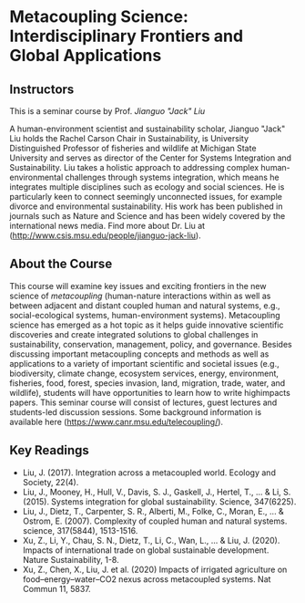 # Metacoupling Science: Interdisciplinary Frontiers and Global Applications

## Instructors
This is a seminar course by Prof. *Jianguo "Jack" Liu*

A human-environment scientist and sustainability scholar, Jianguo "Jack" Liu holds the Rachel Carson Chair in Sustainability, is University Distinguished Professor of fisheries and wildlife at Michigan State University and serves as director of the Center for Systems Integration and Sustainability. Liu takes a holistic approach to addressing complex human-environmental challenges through systems integration, which means he integrates multiple disciplines such as ecology and social sciences. He is particularly keen to connect seemingly unconnected issues, for example divorce and environmental sustainability. His work has been published in journals such as Nature and Science and has been widely covered by the international news media. Find more about Dr. Liu at (http://www.csis.msu.edu/people/jianguo-jack-liu).

## About the Course
This course will examine key issues and exciting frontiers in the new science of *metacoupling* (human-nature interactions within as well as between adjacent and distant coupled human and natural systems, e.g., social-ecological systems, human-environment systems). Metacoupling science has emerged as a hot topic as it helps guide innovative scientific discoveries and create integrated solutions to global challenges in sustainability, conservation, management, policy, and governance. Besides discussing important metacoupling concepts and methods as well as applications to a variety of important scientific and societal issues (e.g., biodiversity, climate change, ecosystem services, energy, environment, fisheries, food, forest, species invasion, land, migration, trade, water, and wildlife), students will have opportunities to learn how to write highimpacts papers. This seminar course will consist of lectures, guest lectures and students-led discussion sessions. Some background information is available here (https://www.canr.msu.edu/telecoupling/).

## Key Readings
- Liu, J. (2017). Integration across a metacoupled world. Ecology and Society, 22(4).
- Liu, J., Mooney, H., Hull, V., Davis, S. J., Gaskell, J., Hertel, T., ... & Li, S. (2015). Systems integration for global sustainability. Science, 347(6225).
- Liu, J., Dietz, T., Carpenter, S. R., Alberti, M., Folke, C., Moran, E., ... & Ostrom, E. (2007). Complexity of coupled human and natural systems. science, 317(5844), 1513-1516.
- Xu, Z., Li, Y., Chau, S. N., Dietz, T., Li, C., Wan, L., ... & Liu, J. (2020). Impacts of international trade on global sustainable development. Nature Sustainability, 1-8.
- Xu, Z., Chen, X., Liu, J. et al. (2020) Impacts of irrigated agriculture on food–energy–water–CO2 nexus across metacoupled systems. Nat Commun 11, 5837.

